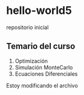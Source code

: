 # hello-world5
repositorio inicial

## Temario del curso

1. Optimización
2. Simulación MonteCarlo
3. Ecuaciones Diferenciales

Estoy modificando el archivo 
